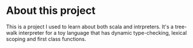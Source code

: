 # About this project
This is a project I used to learn about both scala and intrpreters. It's a
tree-walk interpreter for a toy language that has dynamic type-checking,
lexical scoping and first class functions.
